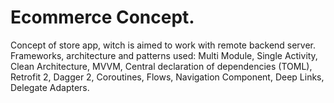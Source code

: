 # Ecommerce Concept.
Concept of store app, witch is aimed to work with remote backend server. Frameworks, architecture and patterns used: Multi Module, Single Activity, Clean Architecture, MVVM, Central declaration of dependencies (TOML), Retrofit 2, Dagger 2, Coroutines, Flows, Navigation Component, Deep Links, Delegate Adapters.
